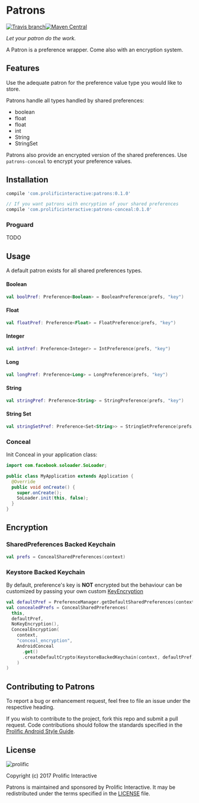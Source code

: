 # Patrons
[![Travis branch](https://img.shields.io/travis/prolificinteractive/Patrons/master.svg)](https://travis-ci.org/prolificinteractive/Patrons)[![Maven Central](https://img.shields.io/maven-central/v/com.prolificinteractive/patrons.svg)](http://search.maven.org/#search%7Cga%7C1%7Ca%3A%22patrons%22)

_Let your patron do the work._

A Patron is a preference wrapper. Come also with an encryption system.

## Features

Use the adequate patron for the preference value type you would like to store.

Patrons handle all types handled by shared preferences:
- boolean
- float
- float
- int
- String
- StringSet

Patrons also provide an encrypted version of the shared preferences. Use `patrons-conceal` to encrypt your preference values.

## Installation

```gradle
compile 'com.prolificinteractive:patrons:0.1.0'

// If you want patrons with encryption of your shared preferences
compile 'com.prolificinteractive:patrons-conceal:0.1.0'
```

### Proguard

TODO

## Usage

A default patron exists for all shared preferences types.

#### Boolean
```kotlin
val boolPref: Preference<Boolean> = BooleanPreference(prefs, "key")
```

#### Float
```kotlin
val floatPref: Preference<Float> = FloatPreference(prefs, "key")
```

#### Integer
```kotlin
val intPref: Preference<Integer> = IntPreference(prefs, "key")
```

#### Long
```kotlin
val longPref: Preference<Long> = LongPreference(prefs, "key")
```

#### String
```kotlin
val stringPref: Preference<String> = StringPreference(prefs, "key")
```

#### String Set
```kotlin
val stringSetPref: Preference<Set<String>> = StringSetPreference(prefs, "key")
```

### Conceal

Init Conceal in your application class:

```java
import com.facebook.soloader.SoLoader;

public class MyApplication extends Application {
  @Override
  public void onCreate() {
    super.onCreate();
    SoLoader.init(this, false);
  }
}
```

## Encryption

### SharedPreferences Backed Keychain

```kotlin
val prefs = ConcealSharedPreferences(context)
```

### Keystore Backed Keychain

By default, preference's key is __NOT__ encrypted but the behaviour can be customized by passing your own custom [KeyEncryption](patron-conceal/src/main/java/com/prolificinteractive/patrons/conceal/KeyEncryption.kt)

```kotlin
val defaultPref = PreferenceManager.getDefaultSharedPreferences(context)
val concealedPrefs = ConcealSharedPreferences(
  this,
  defaultPref,
  NoKeyEncryption(),
  ConcealEncryption(
    context,
    "conceal_encryption",
    AndroidConceal
      .get()
      .createDefaultCrypto(KeystoreBackedKeychain(context, defaultPref))
    )
)
```


## Contributing to Patrons

To report a bug or enhancement request, feel free to file an issue under the respective heading.

If you wish to contribute to the project, fork this repo and submit a pull request. Code contributions should follow the standards specified in the [Prolific Android Style Guide](https://github.com/prolificinteractive/android-code-styles).

## License

![prolific](https://s3.amazonaws.com/prolificsitestaging/logos/Prolific_Logo_Full_Color.png)

Copyright (c) 2017 Prolific Interactive

Patrons is maintained and sponsored by Prolific Interactive. It may be redistributed under the terms specified in the [LICENSE] file.

[LICENSE]: ./LICENSE